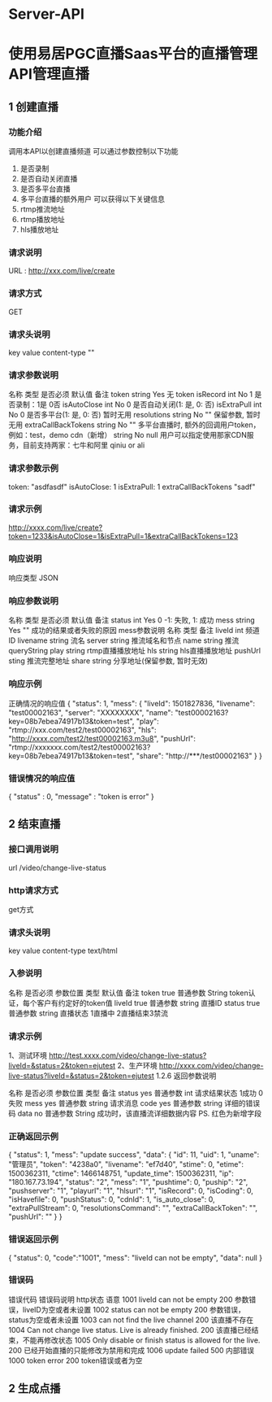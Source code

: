 # Server-API
使用易居PGC直播Saas平台的直播管理API管理直播
====

## 1 创建直播

### 功能介绍
调用本API以创建直播频道
可以通过参数控制以下功能
1.	是否录制
2.	是否自动关闭直播
3.	是否多平台直播
4.	多平台直播的额外用户
可以获得以下关键信息
1.	rtmp推流地址
2.	rtmp播放地址
3.	hls播放地址
### 请求说明
URL :
http://xxx.com/live/create
### 请求方式
GET
### 请求头说明
key	value
content-type	""
### 请求参数说明
名称	类型	是否必须	默认值	备注
token	string	Yes	无	token
isRecord	int	No	1	是否录制：1是 0否
isAutoClose	int	No	0	是否自动关闭(1: 是, 0: 否)
isExtraPull	int	No	0	是否多平台(1: 是, 0: 否)  暂时无用
resolutions	string	No	""	保留参数, 暂时无用
extraCallBackTokens	string	No	""	多平台直播时, 额外的回调用户token， 例如：test，demo
cdn（新增）	string	No	null	 用户可以指定使用那家CDN服务，目前支持两家：七牛和阿里  qiniu or ali
### 请求参数示例
token: "asdfasdf"
isAutoClose: 1
isExtraPull: 1
extraCallBackTokens "sadf"
### 请求示例
http://xxxx.com/live/create?token=1233&isAutoClose=1&isExtraPull=1&extraCallBackTokens=123
### 响应说明
响应类型
JSON
### 响应参数说明
名称	类型	是否必须	默认值	备注
status	int	Yes	0	-1: 失败, 1: 成功
mess	string	Yes	""	成功的结果或者失败的原因
mess参数说明
名称	类型	备注
liveId	int	频道ID
livename	string	流名
server	string	推流域名和节点
name	string	推流queryString
play	string	rtmp直播播放地址
hls	string	hls直播播放地址
pushUrl	sting	推流完整地址
share	string	分享地址(保留参数, 暂时无效)

### 响应示例
正确情况的响应值
{
    "status": 1,
    "mess": {
        "liveId": 1501827836,
        "livename": "test00002163",
        "server": "XXXXXXXX",
        "name": "test00002163?key=08b7ebea74917b13&token=test",
        "play": "rtmp://xxx.com/test2/test00002163",
        "hls": "http://xxxx.com/test2/test00002163.m3u8",
        "pushUrl": "rtmp://xxxxxxx.com/test2/test00002163?key=08b7ebea74917b13&token=test",
        "share": "http://***/test00002163"
    }
}
 
### 错误情况的响应值
{
"status" : 0,
"message" : "token is error"
}

## 2 结束直播

### 接口调用说明
url
/video/change-live-status 
### http请求方式
get方式
### 请求头说明
key	value
content-type	text/html
 
### 入参说明
 
名称	是否必须	参数位置	类型	默认值	备注
token	true	普通参数	String	 	token认证，每个客户有约定好的token值
liveId	true	普通参数	string	 	直播ID
status	true	普通参数	string	 	直播状态 1直播中 2直播结束3禁流
 
### 请求示例
1、测试环境
http://test.xxxx.com/video/change-live-status?liveId=&status=2&token=ejutest
2、生产环境
http://xxxx.com/video/change-live-status?liveId=&status=2&token=ejutest
1.2.6 返回参数说明
 
名称	是否必须	参数位置	类型	备注
status	yes	普通参数	int	请求结果状态 1成功 0失败
mess	yes	普通参数	string	请求消息
code	yes	普通参数	string	详细的错误码
data	no	普通参数	String	成功时，该直播流详细数据内容
PS.
红色为新增字段
### 正确返回示例
{
    "status": 1,
    "mess": "update success",
    "data": {
        "id": 11,
        "uid": 1,
        "uname": "管理员",
        "token": "4238a0",
        "livename": "ef7d40",
        "stime": 0,
        "etime": 1500362311,
        "ctime": 1466148751,
        "update_time": 1500362311,
        "ip": "180.167.73.194",
        "status": "2",
        "mess": "1",
        "pushtime": 0,
        "puship": "2",
        "pushserver": "1",
        "playurl": "1",
        "hlsurl": "1",
        "isRecord": 0,
        "isCoding": 0,
        "isHavefile": 0,
        "pushStatus": 0,
        "cdnId": 1,
        "is_auto_close": 0,
        "extraPullStream": 0,
        "resolutionsCommand": "",
        "extraCallBackToken": "",
        "pushUrl": ""
    }
}
### 错误返回示例
{
    "status": 0,
    "code":"1001",
    "mess": "liveId can not be empty",
    "data": null
}
### 错误码
错误代码	错误码说明	http状态	语意
1001	liveId can not be empty	200	参数错误，liveID为空或者未设置
1002	status can not be empty	200	参数错误，status为空或者未设置
1003	can not find the live channel	200	该直播不存在
1004	Can not change live status. Live is already finished.	200	该直播已经结束，不能再修改状态
1005	Only disable or finish status is allowed for the live.	200	已经开始直播的只能修改为禁用和完成
1006	update failed	500	内部错误
1000	token error	200	token错误或者为空

## 2 生成点播

